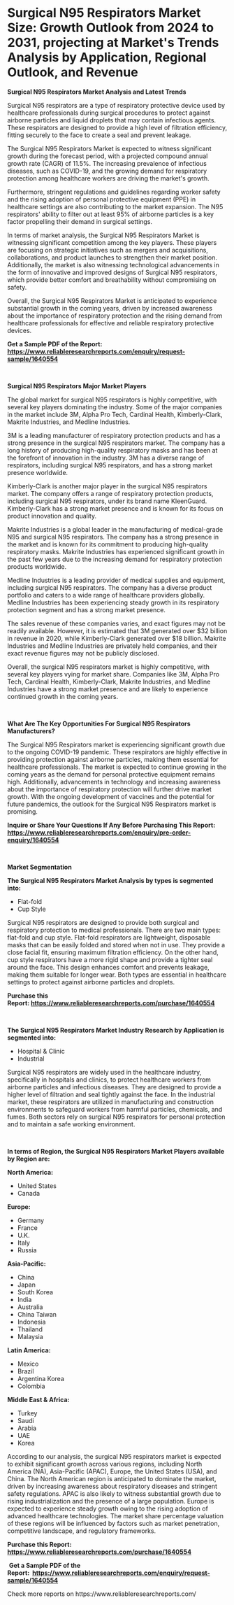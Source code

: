 <p><h1>Surgical N95 Respirators Market Size: Growth Outlook from 2024 to 2031, projecting at Market's Trends Analysis by Application, Regional Outlook, and Revenue</h1></p><p><strong>Surgical N95 Respirators Market Analysis and Latest Trends</strong></p>
<p><p>Surgical N95 respirators are a type of respiratory protective device used by healthcare professionals during surgical procedures to protect against airborne particles and liquid droplets that may contain infectious agents. These respirators are designed to provide a high level of filtration efficiency, fitting securely to the face to create a seal and prevent leakage.</p><p>The Surgical N95 Respirators Market is expected to witness significant growth during the forecast period, with a projected compound annual growth rate (CAGR) of 11.5%. The increasing prevalence of infectious diseases, such as COVID-19, and the growing demand for respiratory protection among healthcare workers are driving the market's growth.</p><p>Furthermore, stringent regulations and guidelines regarding worker safety and the rising adoption of personal protective equipment (PPE) in healthcare settings are also contributing to the market expansion. The N95 respirators' ability to filter out at least 95% of airborne particles is a key factor propelling their demand in surgical settings.</p><p>In terms of market analysis, the Surgical N95 Respirators Market is witnessing significant competition among the key players. These players are focusing on strategic initiatives such as mergers and acquisitions, collaborations, and product launches to strengthen their market position. Additionally, the market is also witnessing technological advancements in the form of innovative and improved designs of Surgical N95 respirators, which provide better comfort and breathability without compromising on safety.</p><p>Overall, the Surgical N95 Respirators Market is anticipated to experience substantial growth in the coming years, driven by increased awareness about the importance of respiratory protection and the rising demand from healthcare professionals for effective and reliable respiratory protective devices.</p></p>
<p><strong>Get a Sample PDF of the Report:&nbsp; <a href="https://www.reliableresearchreports.com/enquiry/request-sample/1640554">https://www.reliableresearchreports.com/enquiry/request-sample/1640554</a></strong></p>
<p>&nbsp;</p>
<p><strong>Surgical N95 Respirators Major Market Players</strong></p>
<p><p>The global market for surgical N95 respirators is highly competitive, with several key players dominating the industry. Some of the major companies in the market include 3M, Alpha Pro Tech, Cardinal Health, Kimberly-Clark, Makrite Industries, and Medline Industries.</p><p>3M is a leading manufacturer of respiratory protection products and has a strong presence in the surgical N95 respirators market. The company has a long history of producing high-quality respiratory masks and has been at the forefront of innovation in the industry. 3M has a diverse range of respirators, including surgical N95 respirators, and has a strong market presence worldwide.</p><p>Kimberly-Clark is another major player in the surgical N95 respirators market. The company offers a range of respiratory protection products, including surgical N95 respirators, under its brand name KleenGuard. Kimberly-Clark has a strong market presence and is known for its focus on product innovation and quality.</p><p>Makrite Industries is a global leader in the manufacturing of medical-grade N95 and surgical N95 respirators. The company has a strong presence in the market and is known for its commitment to producing high-quality respiratory masks. Makrite Industries has experienced significant growth in the past few years due to the increasing demand for respiratory protection products worldwide.</p><p>Medline Industries is a leading provider of medical supplies and equipment, including surgical N95 respirators. The company has a diverse product portfolio and caters to a wide range of healthcare providers globally. Medline Industries has been experiencing steady growth in its respiratory protection segment and has a strong market presence.</p><p>The sales revenue of these companies varies, and exact figures may not be readily available. However, it is estimated that 3M generated over $32 billion in revenue in 2020, while Kimberly-Clark generated over $18 billion. Makrite Industries and Medline Industries are privately held companies, and their exact revenue figures may not be publicly disclosed.</p><p>Overall, the surgical N95 respirators market is highly competitive, with several key players vying for market share. Companies like 3M, Alpha Pro Tech, Cardinal Health, Kimberly-Clark, Makrite Industries, and Medline Industries have a strong market presence and are likely to experience continued growth in the coming years.</p></p>
<p>&nbsp;</p>
<p><strong>What Are The Key Opportunities For Surgical N95 Respirators Manufacturers?</strong></p>
<p><p>The Surgical N95 Respirators market is experiencing significant growth due to the ongoing COVID-19 pandemic. These respirators are highly effective in providing protection against airborne particles, making them essential for healthcare professionals. The market is expected to continue growing in the coming years as the demand for personal protective equipment remains high. Additionally, advancements in technology and increasing awareness about the importance of respiratory protection will further drive market growth. With the ongoing development of vaccines and the potential for future pandemics, the outlook for the Surgical N95 Respirators market is promising.</p></p>
<p><strong>Inquire or Share Your Questions If Any Before Purchasing This Report: <a href="https://www.reliableresearchreports.com/enquiry/pre-order-enquiry/1640554">https://www.reliableresearchreports.com/enquiry/pre-order-enquiry/1640554</a></strong></p>
<p>&nbsp;</p>
<p><strong>Market Segmentation</strong></p>
<p><strong>The Surgical N95 Respirators Market Analysis by types is segmented into:</strong></p>
<p><ul><li>Flat-fold</li><li>Cup Style</li></ul></p>
<p><p>Surgical N95 respirators are designed to provide both surgical and respiratory protection to medical professionals. There are two main types: flat-fold and cup style. Flat-fold respirators are lightweight, disposable masks that can be easily folded and stored when not in use. They provide a close facial fit, ensuring maximum filtration efficiency. On the other hand, cup style respirators have a more rigid shape and provide a tighter seal around the face. This design enhances comfort and prevents leakage, making them suitable for longer wear. Both types are essential in healthcare settings to protect against airborne particles and droplets.</p></p>
<p><strong>Purchase this Report:&nbsp;<a href="https://www.reliableresearchreports.com/purchase/1640554">https://www.reliableresearchreports.com/purchase/1640554</a></strong></p>
<p>&nbsp;</p>
<p><strong>The Surgical N95 Respirators Market Industry Research by Application is segmented into:</strong></p>
<p><ul><li>Hospital & Clinic</li><li>Industrial</li></ul></p>
<p><p>Surgical N95 respirators are widely used in the healthcare industry, specifically in hospitals and clinics, to protect healthcare workers from airborne particles and infectious diseases. They are designed to provide a higher level of filtration and seal tightly against the face. In the industrial market, these respirators are utilized in manufacturing and construction environments to safeguard workers from harmful particles, chemicals, and fumes. Both sectors rely on surgical N95 respirators for personal protection and to maintain a safe working environment.</p></p>
<p>&nbsp;</p>
<p><strong>In terms of Region, the Surgical N95 Respirators Market Players available by Region are:</strong></p>
<p>
    <p> <strong> North America: </strong>
        <ul>
            <li>United States</li>
            <li>Canada</li>
        </ul>
        </p> 
    <p> <strong> Europe: </strong>
        <ul>
            <li>Germany</li>
            <li>France</li>
            <li>U.K.</li>
            <li>Italy</li>
            <li>Russia</li>
        </ul>
        </p> 
    <p> <strong> Asia-Pacific: </strong>
        <ul>
            <li>China</li>
            <li>Japan</li>
            <li>South Korea</li>
            <li>India</li>
            <li>Australia</li>
            <li>China Taiwan</li>
            <li>Indonesia</li>
            <li>Thailand</li>
            <li>Malaysia</li>
        </ul>
        </p> 
    <p> <strong> Latin America: </strong>
        <ul>
            <li>Mexico</li>
            <li>Brazil</li>
            <li>Argentina Korea</li>
            <li>Colombia</li>
        </ul>
        </p> 
    <p> <strong> Middle East & Africa: </strong>
        <ul>
            <li>Turkey</li>
            <li>Saudi</li>
            <li>Arabia</li>
            <li>UAE</li>
            <li>Korea</li>
        </ul>
    </p>
    </p>
<p><p>According to our analysis, the surgical N95 respirators market is expected to exhibit significant growth across various regions, including North America (NA), Asia-Pacific (APAC), Europe, the United States (USA), and China. The North American region is anticipated to dominate the market, driven by increasing awareness about respiratory diseases and stringent safety regulations. APAC is also likely to witness substantial growth due to rising industrialization and the presence of a large population. Europe is expected to experience steady growth owing to the rising adoption of advanced healthcare technologies. The market share percentage valuation of these regions will be influenced by factors such as market penetration, competitive landscape, and regulatory frameworks.</p></p>
<p><strong>Purchase this Report: <a href="https://www.reliableresearchreports.com/purchase/1640554">https://www.reliableresearchreports.com/purchase/1640554</a></strong></p>
<p>&nbsp;<strong>Get a Sample PDF of the Report:&nbsp;&nbsp;<a href="https://www.reliableresearchreports.com/enquiry/request-sample/1640554">https://www.reliableresearchreports.com/enquiry/request-sample/1640554</a></strong></p>
<p><strong></strong></p>
<p>Check more reports on https://www.reliableresearchreports.com/</p>